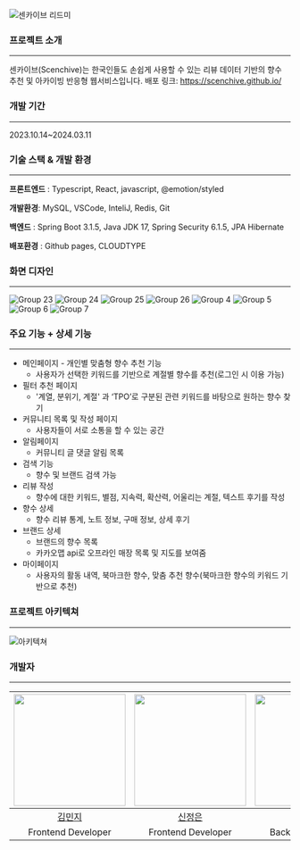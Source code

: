 ![센카이브 리드미](https://github.com/scenchive/.github/assets/57668195/0e929795-3cfc-4007-a0d6-96b313da6672)

### 프로젝트 소개
---
센카이브(Scenchive)는 한국인들도 손쉽게 사용할 수 있는 리뷰 데이터 기반의 향수 추천 및 아카이빙 반응형 웹서비스입니다.
배포 링크: https://scenchive.github.io/

### 개발 기간
---
2023.10.14~2024.03.11

### 기술 스택 & 개발 환경
---
**프론트엔드** : Typescript, React, javascript, @emotion/styled

**개발환경**: MySQL, VSCode, InteliJ, Redis, Git

**백엔드** : Spring Boot 3.1.5, Java JDK 17, Spring Security 6.1.5, JPA Hibernate

**배포환경** : Github pages, CLOUDTYPE

### 화면 디자인
---
![Group 23](https://github.com/scenchive/.github/assets/57668195/aee63a39-7f95-482b-a53d-8a81c810c280)
![Group 24](https://github.com/scenchive/.github/assets/57668195/55cb1e46-0148-45db-967c-c15bb8280011)
![Group 25](https://github.com/scenchive/.github/assets/57668195/f2d2f90c-dc47-4b10-ad55-d059df031ee5)
![Group 26](https://github.com/scenchive/.github/assets/57668195/dc65a9ab-450c-4f49-a8f1-95bafa939e5a)
![Group 4](https://github.com/scenchive/.github/assets/57668195/568fc591-cca8-49ab-8979-ffec600badce)
![Group 5](https://github.com/scenchive/.github/assets/57668195/40f796b3-8c08-4e86-8044-982a8c9e59b9)
![Group 6](https://github.com/scenchive/.github/assets/57668195/42536fa8-f252-4aea-9c5a-c4d634b82386)
![Group 7](https://github.com/scenchive/.github/assets/57668195/538d150e-7a02-456a-9ba5-5b835327b860)


### 주요 기능 + 상세 기능
---
- 메인페이지 - 개인별 맞춤형 향수 추천 기능
    - 사용자가 선택한 키워드를 기반으로 계절별 향수를 추천(로그인 시 이용 가능)
- 필터 추천 페이지
    - '계열, 분위기, 계절' 과 ‘TPO’로 구분된 관련 키워드를 바탕으로 원하는 향수 찾기
- 커뮤니티 목록 및 작성 페이지
    - 사용자들이 서로 소통을 할 수 있는 공간
- 알림페이지
    - 커뮤니티 글 댓글 알림 목록
- 검색 기능
    - 향수 및 브랜드 검색 가능
- 리뷰 작성
    - 향수에 대한 키워드, 별점, 지속력, 확산력, 어울리는 계절, 텍스트 후기를 작성
- 향수 상세
    - 향수 리뷰 통계, 노트 정보, 구매 정보, 상세 후기
- 브랜드 상세
    - 브랜드의 향수 목록
    - 카카오맵 api로 오프라인 매장 목록 및 지도를 보여줌
- 마이페이지
    - 사용자의 활동 내역, 북마크한 향수, 맞춤 추천 향수(북마크한 향수의 키워드 기반으로 추천)
 
### 프로젝트 아키텍쳐
---
![아키텍쳐](https://github.com/TeamNewserial/.github/assets/71147610/b93bb3d6-5ce3-4c71-bac8-e2b92a2d41f6)

### 개발자
---
 |<img src="https://github.com/VanesaK.png" width="200">|<img src="https://github.com/JEONGEUN0204.png" width="200">|<img src="https://github.com/aaa67.png" width="200">|<img src="https://github.com/OaYenn.png" width="200">|
 |:-:|:-:|:-:|:-:|
 |[김민지](https://github.com/VanesaK)|[신정은](https://github.com/JEONGEUN0204)|[신정인](https://github.com/aaa67)|[이지혜](https://github.com/OaYenn)|
 |Frontend Developer|Frontend Developer|Backend Developer|Backend Developer|
  
